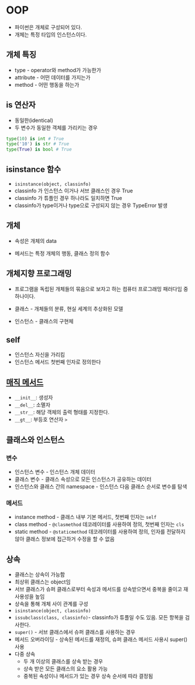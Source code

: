 # OOP

- 파이썬은 개체로 구성되어 있다.
- 개체는 특정 타입의 인스턴스이다.

## 개체 특징

- type - operator와 method가 가능한가
- attribute - 어떤 데이터를 가지는가
- method - 어떤 행동을 하는가

## is 연산자

- 동일한(identical)
- 두 변수가 동일한 객체를 가리키는 경우

```python
type(10) is int # True
type('10') is str # True
type(True) is bool # True
```

## isinstance 함수

- `isinstance(object, classinfo)`
- classinfo 가 인스턴스 이거나 서브 클래스인 경우 True
- classinfo 가 튜플인 경우 하나라도 일치하면 True
- classinfo가  type이거나  type으로 구성되지 않는 경우 TypeError 발생

## 개체

- 속성은 개체의 data

* 메서드는 특정 개체의 행동, 클래스 정의 함수

## 개체지향 프로그래밍

- 프로그램을 독립된 개체들의 묶음으로 보자고 하는 컴퓨터 프로그래밍 패러다임 중 하나이다.

- 클래스 - 개체들의 분류, 현실 세계의 추상화된 모델
- 인스턴스 - 클래스의 구현체

## self

- 인스턴스 자신을 가리킴
- 인스턴스 메서드 첫번째 인자로 정의한다

 ## [매직 메서드](https://docs.python.org/ko/3/reference/datamodel.html)

- `__init__`: 생성자
- `__del__`: 소멸자
- `__str__`: 해당 객체의 출력 형태를 지정한다.
- `__gt__`: 부등호 연산자 `>`

## 클래스와 인스턴스

### 변수

- 인스턴스 변수 - 인스턴스 개체 데이터
- 클래스 변수 - 클래스 속성으로 모든 인스턴스가 공유하는 데이터
- 인스턴스와 클래스 간의 namespace - 인스턴스 다음 클래스 순서로 변수를 탐색

### 메서드

- instance method - 클래스 내부 기본 메서드, 첫번째 인자는 `self`
- class method - `@clasmethod` 데코레이터를 사용하여 정의, 첫번째 인자는 `cls` 
- static method - `@staticmethod` 데코레이터를 사용하여 정의, 인자를 전달하지 않아 클래스 정보에 접근하거 수정을 할 수 없음

## 상속

- 클래스는 상속이 가능함
- 최상위 클래스는 object임
- 서브 클래스가 슈퍼 클래스로부터 속성과 메서드를 상속받으면서 중복을 줄이고 재사용성을 높임
- 상속을 통해 개체 사이 관계를 구성
- `isinstance(object, classinfo)`
- `issubclass(class, classinfo)`- classinfo가 튜플일 수도 있음. 모든 항복을 검사한다.
- `super()` - 서브 클래스에서 슈퍼 클래스를 사용하는 경우
- 메서드 오버라이딩 - 상속된 메서드를 재정의, 슈퍼 클래스 메서드 사용시 super() 사용
- 다중 상속
  - 두 개 이상의 클래스를 상속 받는 경우
  - 상속 받은 모든 클래스의 요소 활용 가능
  - 중복된 속성이나 메서드가 있는 경우 상속 순서에 따라 결정됨 







